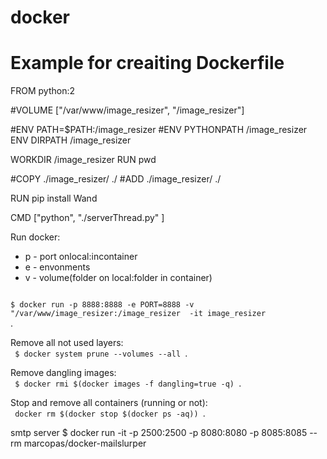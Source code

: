 # docker
# Example for creaiting Dockerfile

FROM python:2


#VOLUME ["/var/www/image_resizer", "/image_resizer"]

#ENV PATH=$PATH:/image_resizer
#ENV PYTHONPATH /image_resizer
ENV DIRPATH /image_resizer

WORKDIR /image_resizer
RUN pwd

#COPY ./image_resizer/ ./
#ADD ./image_resizer/ ./

RUN pip install Wand

CMD ["python", "./serverThread.py" ]

Run docker: 
- p - port onlocal:incontainer
- e - envonments
- v - volume(folder on local:folder in container)    
<code>
$ docker run -p 8888:8888 -e PORT=8888 -v "/var/www/image_resizer:/image_resizer  -it image_resizer
</code>.   



Remove all not used layers:    
<code>
$ docker system prune --volumes --all 
</code>.   


Remove dangling images:    
<code>
$ docker rmi $(docker images -f dangling=true -q)
</code>.   


Stop and remove all containers (running or not):    
<code>
docker rm $(docker stop $(docker ps -aq))
</code>.   


smtp server
$ docker run -it -p 2500:2500 -p 8080:8080 -p 8085:8085 --rm marcopas/docker-mailslurper

